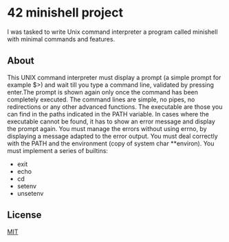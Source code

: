 # 42 minishell project
I was tasked to write Unix command interpreter a program called minishell with minimal commands and features.

## About
This UNIX command interpreter must display a prompt (a simple prompt for example $>) and wait till you type a command line, validated by pressing enter.The prompt is shown again only once the command has been completely executed.
The command lines are simple, no pipes, no redirections or any other advanced functions. The executable are those you can find in the paths indicated in the PATH variable. In cases where the executable cannot be found, it has to show an error message and display the prompt again. You must manage the errors without using errno, by displaying a message adapted to the error output.
You must deal correctly with the PATH and the environment (copy of system char **environ). You must implement a series of builtins: 

* exit
* echo
* cd
* setenv
* unsetenv

## License
[MIT](https://choosealicense.com/licenses/mit/)
